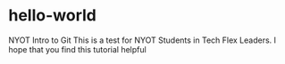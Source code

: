 # hello-world
NYOT Intro to Git
This is a test for NYOT Students in Tech Flex Leaders. 
I hope that you find this tutorial helpful 
